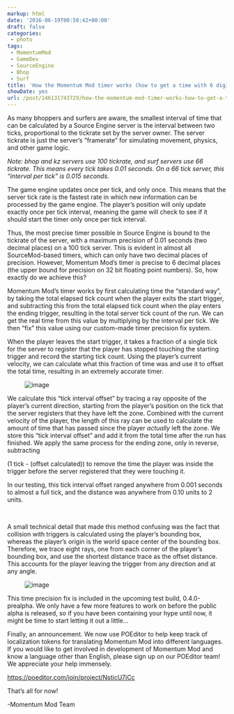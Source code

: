 ```yaml
---
markup: html
date: '2016-06-19T00:50:42+00:00'
draft: false
categories:
 - photo
tags: 
 - MomentumMod
 - GameDev
 - SourceEngine
 - Bhop
 - Surf
title: 'How the Momentum Mod timer works (how to get a time with 6 digits of precision on a 100 tick server)'
showDate: yes
url: /post/146131743729/how-the-momentum-mod-timer-works-how-to-get-a-time-with-6-digits-of-precision-on-a-100-tick-server
---
```


<p>As many bhoppers and surfers are aware, the smallest interval of time that can be calculated by a Source Engine server is the interval between two ticks, proportional to the tickrate set by the server owner. The server tickrate is just the server’s ”framerate” for simulating movement, physics, and other game logic. 

<i>Note:</i> <i>bhop and kz servers use 100 tickrate, and surf servers use 66 tickrate. This means every tick takes<i> 0.01 seconds. On a 66 tick server, this “interval per tick” is 0.015 seconds.&nbsp;</i></i></p><p>

The game engine updates once per tick, and only once. This means that the server tick rate is the fastest rate in which new information can be processed by the game engine. The player’s position will only update exactly once per tick interval, meaning the game will check to see if it should start the timer only once per tick interval.</p><p>Thus, the most precise timer possible in Source Engine is bound to the tickrate of the server, with a maximum precision of 0.01 seconds (two decimal places) on a 100 tick server. This is evident in almost all SourceMod-based timers, which can only have two decimal places of precision. However, Momentum Mod’s timer is precise to 6 decimal places (the upper bound for precision on 32 bit floating point numbers). So, how exactly do we achieve this?</p><p>Momentum Mod’s timer works by first calculating time the “standard way”, by taking the total elapsed tick count when the player exits the start trigger, and subtracting this from the total elapsed tick count when the play enters the ending trigger, resulting in the total server tick count of the run. We can get the real time from this value by multiplying by the interval per tick. We then&nbsp;“fix” this value using our custom-made timer precision fix system.</p><p>When the player leaves the start trigger, it takes a fraction of a single tick for the server to register that the player has stopped touching the starting trigger and record the starting tick count. Using the player’s current velocity, we can calculate what this fraction of time was and use it to offset the total time, resulting in an extremely accurate timer.&nbsp;</p><figure data-orig-width="512" data-orig-height="256" class="tmblr-full"><img src="https://68.media.tumblr.com/bb82e2210cecf11bab1f9e9b7a5d7722/tumblr_inline_ou31uoX8YN1qiwjjq_540.png" alt="image" data-orig-width="512" data-orig-height="256"></figure><p>We calculate this&nbsp;“tick interval offset” by tracing a ray opposite of the player’s current direction, starting from the player’s position on the tick that the server registers that they have left the zone. Combined with the current velocity of the player, the length of this ray can be used to calculate the amount of time that has passed since the player&nbsp;<i>actually </i>left the zone. We store this&nbsp;“tick interval offset” and add it from the total time after the run has finished. We apply the same process for the ending zone, only in reverse, subtracting 

(1 tick - (offset calculated)) to remove the time the player was inside the trigger before the server registered that they were touching it.&nbsp;<br></p><p>

In our testing, this tick interval offset ranged anywhere from 0.001 seconds to almost a full tick, and the distance was anywhere from 0.10 units to 2 units.

<br></p><p>A small technical detail that made this method confusing was the fact that collision with triggers is calculated using the player’s bounding box, whereas the player’s origin is the world space center of the bounding box. Therefore, we trace eight rays, one from each corner of the player’s bounding box, and use the shortest distance trace as the offset distance. This accounts for the player leaving the trigger from any direction and at any angle.</p><figure data-orig-width="256" data-orig-height="256"><img src="https://68.media.tumblr.com/72feb309a10276bf0b2db22ddbd1720b/tumblr_inline_ou32izKrcQ1qiwjjq_540.png" alt="image" data-orig-width="256" data-orig-height="256"></figure><p>This time precision fix is included in the upcoming test build, 0.4.0-prealpha. We only have a few more features to work on before the public alpha is released, so if you have been containing your hype until now, it might be time to start letting it out a little...</p><p>Finally, an announcement. We now use POEditor to help keep track of localization tokens for translating Momentum Mod into different languages. If you would like to get involved in development of Momentum Mod and know a language other than English, please sign up on our POEditor team! We appreciate your help immensely.&nbsp;</p><p><a href="https://poeditor.com/join/project/NsticU7iCc">https://poeditor.com/join/project/NsticU7iCc</a><br></p><p>That’s all for now!&nbsp;</p><p>-Momentum Mod Team</p>